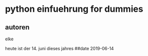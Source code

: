 # python einfuehrung for dummies
## autoren
elke

heute ist der 14. juni dieses jahres
##date
2019-06-14
